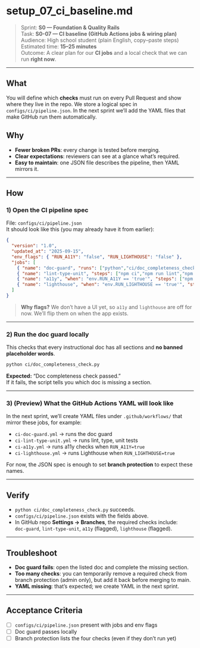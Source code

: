 # setup_07_ci_baseline.md
> Sprint: **S0 — Foundation & Quality Rails**  
> Task: **S0-07 — CI baseline (GitHub Actions jobs & wiring plan)**  
> Audience: High school student (plain English, copy–paste steps)  
> Estimated time: **15–25 minutes**  
> Outcome: A clear plan for our **CI jobs** and a local check that we can run **right now**.

---

## What
You will define which **checks** must run on every Pull Request and show where they live in the repo. We store a logical spec in `configs/ci/pipeline.json`. In the next sprint we’ll add the YAML files that make GitHub run them automatically.

## Why
- **Fewer broken PRs**: every change is tested before merging.  
- **Clear expectations**: reviewers can see at a glance what’s required.  
- **Easy to maintain**: one JSON file describes the pipeline, then YAML mirrors it.

---

## How

### 1) Open the CI pipeline spec
File: `configs/ci/pipeline.json`  
It should look like this (you may already have it from earlier):

```json
{
  "version": "1.0",
  "updated_at": "2025-09-15",
  "env_flags": { "RUN_A11Y": "false", "RUN_LIGHTHOUSE": "false" },
  "jobs": [
    { "name": "doc-guard", "runs": ["python","ci/doc_completeness_check.py"], "artifacts": [] },
    { "name": "lint-type-unit", "steps": ["npm ci","npm run lint","npm run typecheck","npm run test"], "artifacts": ["coverage/"] },
    { "name": "a11y", "when": "env.RUN_A11Y == 'true'", "steps": ["npm run a11y:ci"], "artifacts": [] },
    { "name": "lighthouse", "when": "env.RUN_LIGHTHOUSE == 'true'", "steps": ["npm run lh:ci"], "artifacts": ["lighthouse/"] }
  ]
}
```

> **Why flags?** We don’t have a UI yet, so `a11y` and `lighthouse` are off for now. We’ll flip them on when the app exists.

---

### 2) Run the **doc guard** locally
This checks that every instructional doc has all sections and **no banned placeholder words**.

```bash
python ci/doc_completeness_check.py
```
**Expected:** “Doc completeness check passed.”  
If it fails, the script tells you which doc is missing a section.

---

### 3) (Preview) What the GitHub Actions YAML will look like
In the next sprint, we’ll create YAML files under `.github/workflows/` that mirror these jobs, for example:

- `ci-doc-guard.yml` → runs the doc guard  
- `ci-lint-type-unit.yml` → runs lint, type, unit tests  
- `ci-a11y.yml` → runs a11y checks when `RUN_A11Y=true`  
- `ci-lighthouse.yml` → runs Lighthouse when `RUN_LIGHTHOUSE=true`

For now, the JSON spec is enough to set **branch protection** to expect these names.

---

## Verify
- `python ci/doc_completeness_check.py` succeeds.  
- `configs/ci/pipeline.json` exists with the fields above.  
- In GitHub repo **Settings → Branches**, the required checks include:  
  `doc-guard`, `lint-type-unit`, `a11y` (flagged), `lighthouse` (flagged).

---

## Troubleshoot
- **Doc guard fails**: open the listed doc and complete the missing section.  
- **Too many checks**: you can temporarily remove a required check from branch protection (admin only), but add it back before merging to main.  
- **YAML missing**: that’s expected; we create YAML in the next sprint.

---

## Acceptance Criteria
- [ ] `configs/ci/pipeline.json` present with jobs and env flags  
- [ ] Doc guard passes locally  
- [ ] Branch protection lists the four checks (even if they don’t run yet)

